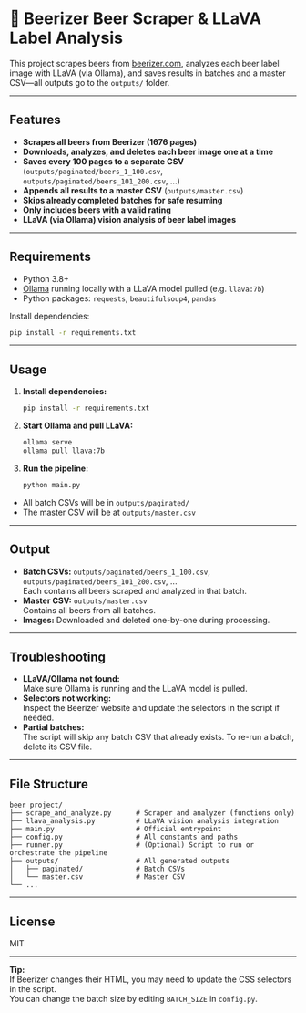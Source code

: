 # 🍺 Beerizer Beer Scraper & LLaVA Label Analysis

This project scrapes beers from [beerizer.com](https://beerizer.com), analyzes each beer label image with LLaVA (via Ollama), and saves results in batches and a master CSV—all outputs go to the `outputs/` folder.

---

## Features

- **Scrapes all beers from Beerizer (1676 pages)**
- **Downloads, analyzes, and deletes each beer image one at a time**
- **Saves every 100 pages to a separate CSV** (`outputs/paginated/beers_1_100.csv`, `outputs/paginated/beers_101_200.csv`, ...)
- **Appends all results to a master CSV** (`outputs/master.csv`)
- **Skips already completed batches for safe resuming**
- **Only includes beers with a valid rating**
- **LLaVA (via Ollama) vision analysis of beer label images**

---

## Requirements

- Python 3.8+
- [Ollama](https://ollama.com/) running locally with a LLaVA model pulled (e.g. `llava:7b`)
- Python packages: `requests`, `beautifulsoup4`, `pandas`

Install dependencies:
```sh
pip install -r requirements.txt
```

---

## Usage

1. **Install dependencies:**
   ```sh
   pip install -r requirements.txt
   ```

2. **Start Ollama and pull LLaVA:**
   ```sh
   ollama serve
   ollama pull llava:7b
   ```

3. **Run the pipeline:**
   ```sh
   python main.py
   ```

- All batch CSVs will be in `outputs/paginated/`
- The master CSV will be at `outputs/master.csv`

---

## Output

- **Batch CSVs:** `outputs/paginated/beers_1_100.csv`, `outputs/paginated/beers_101_200.csv`, ...  
  Each contains all beers scraped and analyzed in that batch.
- **Master CSV:** `outputs/master.csv`  
  Contains all beers from all batches.
- **Images:** Downloaded and deleted one-by-one during processing.

---

## Troubleshooting

- **LLaVA/Ollama not found:**  
  Make sure Ollama is running and the LLaVA model is pulled.
- **Selectors not working:**  
  Inspect the Beerizer website and update the selectors in the script if needed.
- **Partial batches:**  
  The script will skip any batch CSV that already exists. To re-run a batch, delete its CSV file.

---

## File Structure

```
beer project/
├── scrape_and_analyze.py      # Scraper and analyzer (functions only)
├── llava_analysis.py          # LLaVA vision analysis integration
├── main.py                    # Official entrypoint
├── config.py                  # All constants and paths
├── runner.py                  # (Optional) Script to run or orchestrate the pipeline
├── outputs/                   # All generated outputs
│   ├── paginated/             # Batch CSVs
│   └── master.csv             # Master CSV
└── ...
```

---

## License

MIT

---

**Tip:**  
If Beerizer changes their HTML, you may need to update the CSS selectors in the script.  
You can change the batch size by editing `BATCH_SIZE` in `config.py`.